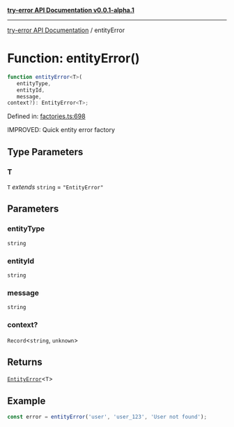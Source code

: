 [**try-error API Documentation v0.0.1-alpha.1**](../index.md)

***

[try-error API Documentation](../index.md) / entityError

# Function: entityError()

```ts
function entityError<T>(
   entityType, 
   entityId, 
   message, 
context?): EntityError<T>;
```

Defined in: [factories.ts:698](https://github.com/oconnorjohnson/try-error/blob/e3ae0308069a4fba073f4543d527ad76373db795/src/factories.ts#L698)

IMPROVED: Quick entity error factory

## Type Parameters

### T

`T` *extends* `string` = `"EntityError"`

## Parameters

### entityType

`string`

### entityId

`string`

### message

`string`

### context?

`Record`\<`string`, `unknown`\>

## Returns

[`EntityError`](../interfaces/EntityError.md)\<`T`\>

## Example

```typescript
const error = entityError('user', 'user_123', 'User not found');
```
